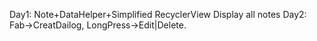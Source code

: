 Day1: Note+DataHelper+Simplified RecyclerView Display all notes
Day2: Fab->CreatDailog, LongPress->Edit|Delete.
